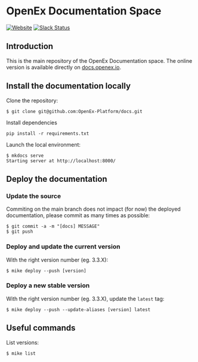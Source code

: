 # OpenEx Documentation Space

[![Website](https://img.shields.io/badge/website-openex.io-blue.svg)](https://openex.io)
[![Slack Status](https://img.shields.io/badge/slack-3K%2B%20members-4A154B)](https://community.filigran.io)

## Introduction

This is the main repository of the OpenEx Documentation space. The online version is available directly on [docs.openex.io](https://docs.openex.io).

## Install the documentation locally

Clone the repository:
```
$ git clone git@github.com:OpenEx-Platform/docs.git
```

Install dependencies
```
pip install -r requirements.txt
```

Launch the local environment:
```
$ mkdocs serve
Starting server at http://localhost:8000/
```

## Deploy the documentation

### Update the source

Commiting on the main branch does not impact (for now) the deployed documentation, please commit as many times as possible:
```
$ git commit -a -m "[docs] MESSAGE"
$ git push
```

### Deploy and update the current version

With the right version number (eg. 3.3.X):
```
$ mike deploy --push [version]
```

### Deploy a new stable version

With the right version number (eg. 3.3.X), update the `latest` tag:
```
$ mike deploy --push --update-aliases [version] latest
```

## Useful commands

List versions:
```
$ mike list
```
